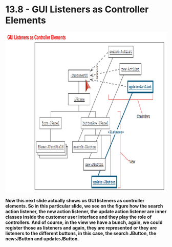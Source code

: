 # 13.8 - GUI Listeners as Controller Elements

<img src="/images/13_08_01.jpg" width="800" height="500">

**Now this next slide actually shows us GUI listeners as controller elements. So in this particular slide, we see on the figure how the search action listener, the new action listener, the update action listener are inner classes inside the customer user interface and they play the role of controllers. And of course, in the view we have a bunch, again, we could register those as listeners and again, they are represented or they are listeners to the different buttons, in this case, the search JButton, the new:JButton and update:JButton.**